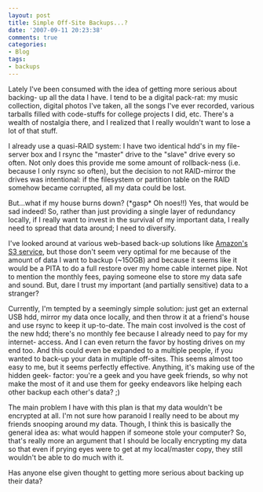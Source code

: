 ```yaml
---
layout: post
title: Simple Off-Site Backups...?
date: '2007-09-11 20:23:38'
comments: true
categories:
- Blog
tags:
- backups
---
```


Lately I've been consumed with the idea of getting more serious about backing-
up all the data I have. I tend to be a digital pack-rat: my music collection,
digital photos I've taken, all the songs I've ever recorded, various tarballs
filled with code-stuffs for college projects I did, etc. There's a wealth of
nostalgia there, and I realized that I really wouldn't want to lose a lot of
that stuff.

<!-- more -->

I already use a quasi-RAID system: I have two identical hdd's in my file-
server box and I rsync the "master" drive to the "slave" drive every so often.
Not only does this provide me some amount of rollback-ness (i.e. because I
only rsync so often), but the decision to not RAID-mirror the drives was
intentional: if the filesystem or partition table on the RAID somehow became
corrupted, all my data could be lost.

But...what if my house burns down? (\*gasp\* Oh noes!!) Yes, that would be sad
indeed! So, rather than just providing a single layer of redundancy locally,
if I really want to invest in the survival of my important data, I really need
to spread that data around; I need to diversify.

I've looked around at various web-based back-up solutions like
[Amazon's S3 service](http://aws.amazon.com/s3), but those don't seem very optimal for me
because of the amount of data I want to backup (~150GB) and because it seems
like it would be a PITA to do a full restore over my home cable internet pipe.
Not to mention the monthly fees, paying someone else to store my data safe and
sound. But, dare I trust my important (and partially sensitive) data to a
stranger?

Currently, I'm tempted by a seemingly simple solution: just get an external
USB hdd, mirror my data once locally, and then throw it at a friend's house
and use rsync to keep it up-to-date. The main cost involved is the cost of the
new hdd; there's no monthly fee because I already need to pay for my internet-
access. And I can even return the favor by hosting drives on my end too. And
this could even be expanded to a multiple people, if you wanted to back-up
your data in multiple off-sites. This seems almost too easy to me, but it
seems perfectly effective. Anything, it's making use of the hidden geek-
factor: you're a geek and you have geek friends, so why not make the most of
it and use them for geeky endeavors like helping each other backup each
other's data? ;)

The main problem I have with this plan is that my data wouldn't be encrypted
at all. I'm not sure how paranoid I really need to be about my friends
snooping around my data. Though, I think this is basically the general idea
as: what would happen if someone stole your computer? So, that's really more
an argument that I should be locally encrypting my data so that even if prying
eyes were to get at my local/master copy, they still wouldn't be able to do
much with it.

Has anyone else given thought to getting more serious about backing up their
data?

